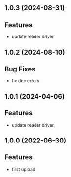 ## 1.0.3 (2024-08-31)

## Features

- update reader driver

## 1.0.2 (2024-08-10)

## Bug Fixes

- fix doc errors

## 1.0.1 (2024-04-06)

## Features

- update reader driver.

## 1.0.0 (2022-06-30)

## Features

- first upload
